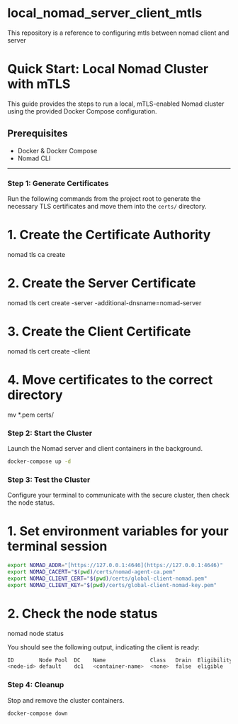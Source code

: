 # local_nomad_server_client_mtls
This repository is a reference to configuring mtls between nomad client and server 

# Quick Start: Local Nomad Cluster with mTLS

This guide provides the steps to run a local, mTLS-enabled Nomad cluster using the provided Docker Compose configuration.

## Prerequisites

- Docker & Docker Compose
- Nomad CLI

---

### Step 1: Generate Certificates

Run the following commands from the project root to generate the necessary TLS certificates and move them into the `certs/` directory.

# 1. Create the Certificate Authority
nomad tls ca create

# 2. Create the Server Certificate
nomad tls cert create -server -additional-dnsname=nomad-server

# 3. Create the Client Certificate
nomad tls cert create -client

# 4. Move certificates to the correct directory
mv *.pem certs/

### Step 2: Start the Cluster
Launch the Nomad server and client containers in the background.

```bash
docker-compose up -d
```

### Step 3: Test the Cluster
Configure your terminal to communicate with the secure cluster, then check the node status.

# 1. Set environment variables for your terminal session
```bash
export NOMAD_ADDR="[https://127.0.0.1:4646](https://127.0.0.1:4646)"
export NOMAD_CACERT="$(pwd)/certs/nomad-agent-ca.pem"
export NOMAD_CLIENT_CERT="$(pwd)/certs/global-client-nomad.pem"
export NOMAD_CLIENT_KEY="$(pwd)/certs/global-client-nomad-key.pem"
```
# 2. Check the node status
nomad node status

You should see the following output, indicating the client is ready:

```bash
ID        Node Pool  DC    Name              Class   Drain  Eligibility  Status
<node-id> default    dc1   <container-name>  <none>  false  eligible     ready
```
### Step 4: Cleanup
Stop and remove the cluster containers.

```bash
docker-compose down
```
